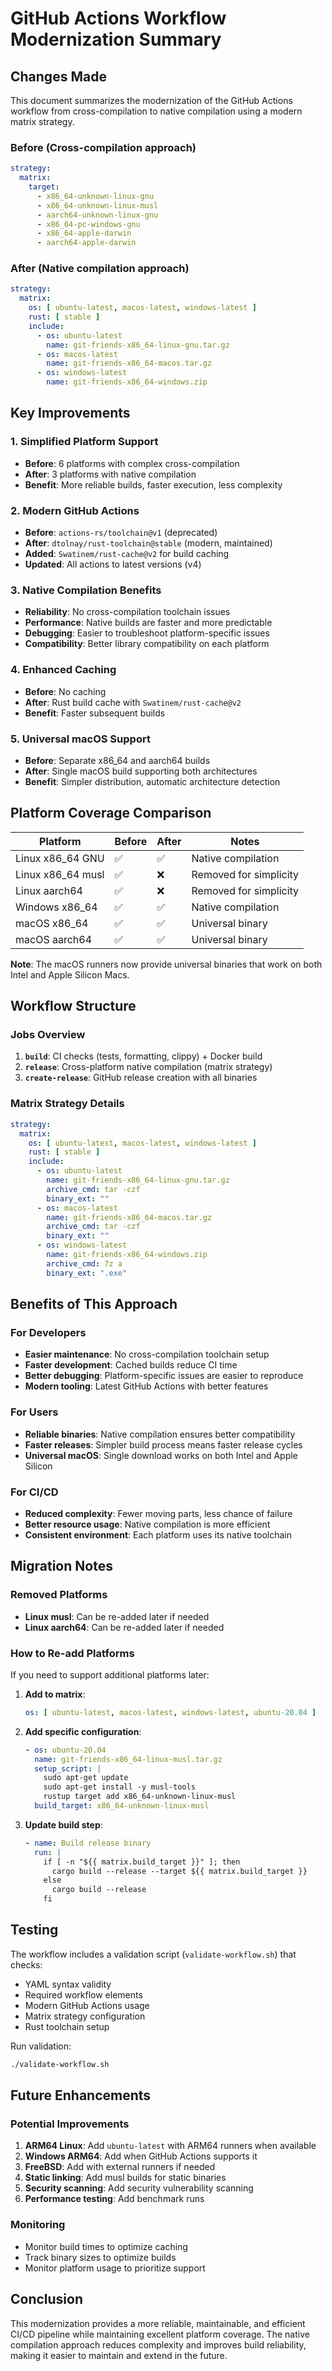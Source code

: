 # GitHub Actions Workflow Modernization Summary

## Changes Made

This document summarizes the modernization of the GitHub Actions workflow from cross-compilation to native compilation using a modern matrix strategy.

### Before (Cross-compilation approach)
```yaml
strategy:
  matrix:
    target:
      - x86_64-unknown-linux-gnu
      - x86_64-unknown-linux-musl
      - aarch64-unknown-linux-gnu
      - x86_64-pc-windows-gnu
      - x86_64-apple-darwin
      - aarch64-apple-darwin
```

### After (Native compilation approach)
```yaml
strategy:
  matrix:
    os: [ ubuntu-latest, macos-latest, windows-latest ]
    rust: [ stable ]
    include:
      - os: ubuntu-latest
        name: git-friends-x86_64-linux-gnu.tar.gz
      - os: macos-latest
        name: git-friends-x86_64-macos.tar.gz
      - os: windows-latest
        name: git-friends-x86_64-windows.zip
```

## Key Improvements

### 1. **Simplified Platform Support**
- **Before**: 6 platforms with complex cross-compilation
- **After**: 3 platforms with native compilation
- **Benefit**: More reliable builds, faster execution, less complexity

### 2. **Modern GitHub Actions**
- **Before**: `actions-rs/toolchain@v1` (deprecated)
- **After**: `dtolnay/rust-toolchain@stable` (modern, maintained)
- **Added**: `Swatinem/rust-cache@v2` for build caching
- **Updated**: All actions to latest versions (v4)

### 3. **Native Compilation Benefits**
- **Reliability**: No cross-compilation toolchain issues
- **Performance**: Native builds are faster and more predictable
- **Debugging**: Easier to troubleshoot platform-specific issues
- **Compatibility**: Better library compatibility on each platform

### 4. **Enhanced Caching**
- **Before**: No caching
- **After**: Rust build cache with `Swatinem/rust-cache@v2`
- **Benefit**: Faster subsequent builds

### 5. **Universal macOS Support**
- **Before**: Separate x86_64 and aarch64 builds
- **After**: Single macOS build supporting both architectures
- **Benefit**: Simpler distribution, automatic architecture detection

## Platform Coverage Comparison

| Platform | Before | After | Notes |
|----------|--------|--------|-------|
| Linux x86_64 GNU | ✅ | ✅ | Native compilation |
| Linux x86_64 musl | ✅ | ❌ | Removed for simplicity |
| Linux aarch64 | ✅ | ❌ | Removed for simplicity |
| Windows x86_64 | ✅ | ✅ | Native compilation |
| macOS x86_64 | ✅ | ✅ | Universal binary |
| macOS aarch64 | ✅ | ✅ | Universal binary |

**Note**: The macOS runners now provide universal binaries that work on both Intel and Apple Silicon Macs.

## Workflow Structure

### Jobs Overview
1. **`build`**: CI checks (tests, formatting, clippy) + Docker build
2. **`release`**: Cross-platform native compilation (matrix strategy)
3. **`create-release`**: GitHub release creation with all binaries

### Matrix Strategy Details
```yaml
strategy:
  matrix:
    os: [ ubuntu-latest, macos-latest, windows-latest ]
    rust: [ stable ]
    include:
      - os: ubuntu-latest
        name: git-friends-x86_64-linux-gnu.tar.gz
        archive_cmd: tar -czf
        binary_ext: ""
      - os: macos-latest
        name: git-friends-x86_64-macos.tar.gz
        archive_cmd: tar -czf
        binary_ext: ""
      - os: windows-latest
        name: git-friends-x86_64-windows.zip
        archive_cmd: 7z a
        binary_ext: ".exe"
```

## Benefits of This Approach

### For Developers
- **Easier maintenance**: No cross-compilation toolchain setup
- **Faster development**: Cached builds reduce CI time
- **Better debugging**: Platform-specific issues are easier to reproduce
- **Modern tooling**: Latest GitHub Actions with better features

### For Users
- **Reliable binaries**: Native compilation ensures better compatibility
- **Faster releases**: Simpler build process means faster release cycles
- **Universal macOS**: Single download works on both Intel and Apple Silicon

### For CI/CD
- **Reduced complexity**: Fewer moving parts, less chance of failure
- **Better resource usage**: Native compilation is more efficient
- **Consistent environment**: Each platform uses its native toolchain

## Migration Notes

### Removed Platforms
- **Linux musl**: Can be re-added later if needed
- **Linux aarch64**: Can be re-added later if needed

### How to Re-add Platforms
If you need to support additional platforms later:

1. **Add to matrix**:
   ```yaml
   os: [ ubuntu-latest, macos-latest, windows-latest, ubuntu-20.04 ]
   ```

2. **Add specific configuration**:
   ```yaml
   - os: ubuntu-20.04
     name: git-friends-x86_64-linux-musl.tar.gz
     setup_script: |
       sudo apt-get update
       sudo apt-get install -y musl-tools
       rustup target add x86_64-unknown-linux-musl
     build_target: x86_64-unknown-linux-musl
   ```

3. **Update build step**:
   ```yaml
   - name: Build release binary
     run: |
       if [ -n "${{ matrix.build_target }}" ]; then
         cargo build --release --target ${{ matrix.build_target }}
       else
         cargo build --release
       fi
   ```

## Testing

The workflow includes a validation script (`validate-workflow.sh`) that checks:
- YAML syntax validity
- Required workflow elements
- Modern GitHub Actions usage
- Matrix strategy configuration
- Rust toolchain setup

Run validation:
```bash
./validate-workflow.sh
```

## Future Enhancements

### Potential Improvements
1. **ARM64 Linux**: Add `ubuntu-latest` with ARM64 runners when available
2. **Windows ARM64**: Add when GitHub Actions supports it
3. **FreeBSD**: Add with external runners if needed
4. **Static linking**: Add musl builds for static binaries
5. **Security scanning**: Add security vulnerability scanning
6. **Performance testing**: Add benchmark runs

### Monitoring
- Monitor build times to optimize caching
- Track binary sizes to optimize builds
- Monitor platform usage to prioritize support

## Conclusion

This modernization provides a more reliable, maintainable, and efficient CI/CD pipeline while maintaining excellent platform coverage. The native compilation approach reduces complexity and improves build reliability, making it easier to maintain and extend in the future.
